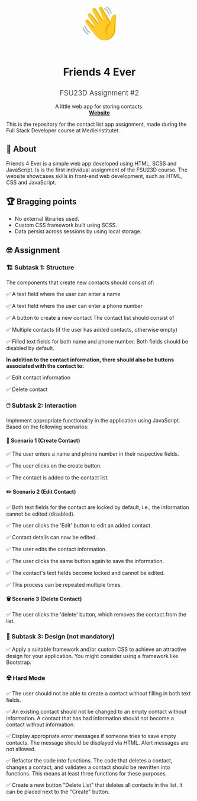 <p align="center" style="font-size:4rem;">
  <img src="./img/waving-hand.png" align="center" style="max-width:100px;">
</p>  
<h1 align="center">
  <b>Friends 4 Ever</b>
</h1>
<h2 align="center" style="font-weight:300;font-size: 1.2rem;">FSU23D Assignment #2</h2>
<p align="center">
  A little web app for storing contacts.
  <br />
  <a href="https://thejoltjoker.github.io/FSU23D-assignment-02"><b>Website</b></a>
</p>

This is the repository for the contact list app assignment, made during the Full Stack Developer course at Medieinstitutet.

## 📖 About

Friends 4 Ever is a simple web app developed using HTML, SCSS and JavaScript. Is is the first individual assignment of the FSU23D course. The website showcases skills in front-end web development, such as HTML, CSS and JavaScript.

## 🏆 Bragging points
- No external libraries used. 
- Custom CSS framework built using SCSS.
- Data persist across sessions by using local storage.


## 🤓 Assignment
### 🏗️ Subtask 1: Structure
The components that create new contacts should consist of:

✅ A text field where the user can enter a name

✅ A text field where the user can enter a phone number

✅ A button to create a new contact
The contact list should consist of

✅ Multiple contacts (if the user has added contacts, otherwise empty)

✅ Filled text fields for both name and phone number. Both fields should be disabled by default.

**In addition to the contact information, there should also be buttons associated with the contact to:**

✅ Edit contact information

✅ Delete contact

### 🖱️ Subtask 2: Interaction

Implement appropriate functionality in the application using JavaScript. Based on the following scenarios:

#### 👤 Scenario 1 (Create Contact)

✅ The user enters a name and phone number in their respective fields.

✅ The user clicks on the create button.

✅ The contact is added to the contact list.

#### ✏️ Scenario 2 (Edit Contact)

✅ Both text fields for the contact are locked by default, i.e., the information cannot be edited (disabled).

✅ The user clicks the 'Edit' button to edit an added contact.

✅ Contact details can now be edited.

✅ The user edits the contact information.

✅ The user clicks the same button again to save the information.

✅ The contact's text fields become locked and cannot be edited.

✅ This process can be repeated multiple times.

#### 🗑️ Scenario 3 (Delete Contact)

✅ The user clicks the 'delete' button, which removes the contact from the list.

### 🎨 Subtask 3: Design (not mandatory)

✅ Apply a suitable framework and/or custom CSS to achieve an attractive design for your application. You might consider using a framework like Bootstrap.

### ☢️ Hard Mode

✅ The user should not be able to create a contact without filling in both text fields.

✅ An existing contact should not be changed to an empty contact without information. A contact that has had information should not become a contact without information.

✅ Display appropriate error messages if someone tries to save empty contacts. The message should be displayed via HTML. Alert messages are not allowed.

✅ Refactor the code into functions. The code that deletes a contact, changes a contact, and validates a contact should be rewritten into functions. This means at least three functions for these purposes.

✅ Create a new button "Delete List" that deletes all contacts in the list. It can be placed next to the "Create" button.